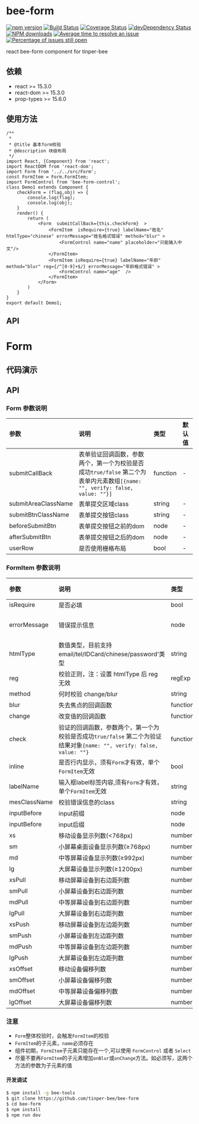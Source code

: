 # bee-form

[![npm version](https://img.shields.io/npm/v/bee-form.svg)](https://www.npmjs.com/package/bee-form)
[![Build Status](https://img.shields.io/travis/tinper-bee/bee-form/master.svg)](https://travis-ci.org/tinper-bee/bee-form)
[![Coverage Status](https://coveralls.io/repos/github/tinper-bee/bee-form/badge.svg?branch=master)](https://coveralls.io/github/tinper-bee/bee-form?branch=master)
[![devDependency Status](https://img.shields.io/david/dev/tinper-bee/bee-form.svg)](https://david-dm.org/tinper-bee/bee-form#info=devDependencies)
[![NPM downloads](http://img.shields.io/npm/dm/bee-form.svg?style=flat)](https://npmjs.org/package/bee-form)
[![Average time to resolve an issue](http://isitmaintained.com/badge/resolution/tinper-bee/bee-form.svg)](http://isitmaintained.com/project/tinper-bee/bee-form "Average time to resolve an issue")
[![Percentage of issues still open](http://isitmaintained.com/badge/open/tinper-bee/bee-form.svg)](http://isitmaintained.com/project/tinper-bee/bee-form "Percentage of issues still open")


react bee-form component for tinper-bee



## 依赖

- react >= 15.3.0
- react-dom >= 15.3.0
- prop-types >= 15.6.0

## 使用方法

```
/**
 *
 * @title 基本form校验
 * @description 块级布局
 */
import React, {Component} from 'react';
import ReactDOM from 'react-dom';
import Form from '../../src/Form';
const FormItem = Form.FormItem;
import FormControl from 'bee-form-control';
class Demo1 extends Component {
    checkForm = (flag,obj) => {
        console.log(flag);
        console.log(obj);
    }
    render() {
        return (
            <Form  submitCallBack={this.checkForm}  >
                <FormItem  isRequire={true} labelName="姓名" htmlType="chinese" errorMessage="姓名格式错误" method="blur" >
                    <FormControl name="name" placeholder="只能输入中文"/>
                </FormItem>
                <FormItem isRequire={true} labelName="年龄" method="blur" reg={/^[0-9]+$/} errorMessage="年龄格式错误" >
                    <FormControl name="age"  />
                </FormItem>
            </Form>
        )
    }
}
export default Demo1;
```



## API

# Form
## 代码演示
## API

### Form 参数说明
|参数|说明|类型|默认值|
|:---|:-----|:----|:------|
|submitCallBack|表单验证回调函数，参数两个，第一个为校验是否成功`true/false` 第二个为表单内元素数组`[{name: "", verify: false, value: ""}]`|function|-|
|submitAreaClassName|表单提交区域class|string|-|
|submitBtnClassName|表单提交按钮class|string|-|
|beforeSubmitBtn|表单提交按钮之前的dom|node|-|
|afterSubmitBtn|表单提交按钮之后的dom|node|-|
|userRow|是否使用栅格布局|bool|-|

### FormItem 参数说明
|参数|说明|类型|默认值|
|:---|:-----|:----|:------|
|isRequire|是否必填|bool|false|
|errorMessage|错误提示信息|node|"校验失败"|
|htmlType|数值类型，目前支持 email/tel/IDCard/chinese/password'类型|string|-|
|reg|校验正则，注：设置 htmlType 后 reg 无效|regExp|-|
|method|何时校验 change/blur|string|-|
|blur|失去焦点的回调函数|function|-|
|change|改变值的回调函数|function|-|
|check|验证的回调函数，参数两个，第一个为校验是否成功`true/false` 第二个为验证结果对象`{name: "", verify: false, value: ""}`|function|-|
|inline|是否行内显示，须有`Form`才有效，单个`FormItem`无效|bool|false|
|labelName|输入框label标签内容,须有`Form`才有效，单个`FormItem`无效|string|-|
|mesClassName|校验错误信息的class|string|-|
|inputBefore|input前缀|node|-|
|inputBefore|input后缀|node|-|
|xs|移动设备显示列数(<768px)|number|-|
|sm|小屏幕桌面设备显示列数(≥768px)|number|-|
|md|中等屏幕设备显示列数(≥992px)|number|-|
|lg|大屏幕设备显示列数(≥1200px)|number|-|
|xsPull|移动屏幕设备到右边距列数|number|-|
|smPull|小屏幕设备到右边距列数|number|-|
|mdPull|中等屏幕设备到右边距列数|number|-|
|lgPull|大屏幕设备到右边距列数|number|-|
|xsPush|移动屏幕设备到左边距列数|number|-|
|smPush|小屏幕设备到左边距列数|number|-|
|mdPush|中等屏幕设备到左边距列数|number|-|
|lgPush|大屏幕设备到左边距列数|number|-|
|xsOffset|移动设备偏移列数|number|-|
|smOffset|小屏幕设备偏移列数|number|-|
|mdOffset|中等屏幕设备偏移列数|number|-|
|lgOffset|大屏幕设备偏移列数|number|-|

### 注意
- `Form`整体校验时，会触发`FormItem`的校验
- `FormItem`的子元素，`name`必须存在
- 组件初期，`FormItem`子元素只能存在一个,可以使用 `FormControl` 或者 `Select`
- 尽量不要再`FormItem`的子元素增加`onBlur`或`onChange`方法。如必须写，这两个方法的参数为子元素的值

#### 开发调试

```sh
$ npm install -g bee-tools
$ git clone https://github.com/tinper-bee/bee-form
$ cd bee-form
$ npm install
$ npm run dev
```
